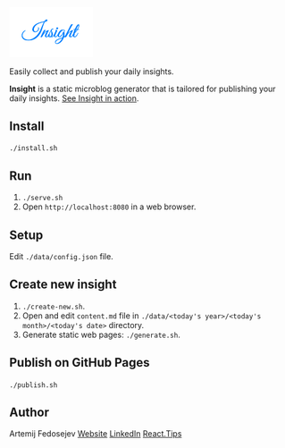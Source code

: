 <img src="./insight-logo.png" alt="Insight Logo" width="150" />

Easily collect and publish your daily insights.

__Insight__ is a static microblog generator that is tailored for publishing your daily insights. [See Insight in action](https://fedosejev.github.io/insight/).

## Install

`./install.sh`

## Run

1. `./serve.sh`
2. Open `http://localhost:8080` in a web browser.

## Setup

Edit `./data/config.json` file.

## Create new insight

1. `./create-new.sh`.
2. Open and edit `content.md` file in `./data/<today's year>/<today's month>/<today's date>` directory.
3. Generate static web pages: `./generate.sh`.

## Publish on GitHub Pages

`./publish.sh`

## Author

Artemij Fedosejev
[Website](http://artemij.com)
[LinkedIn](https://www.linkedin.com/in/artemij)
[React.Tips](http://react.tips)
